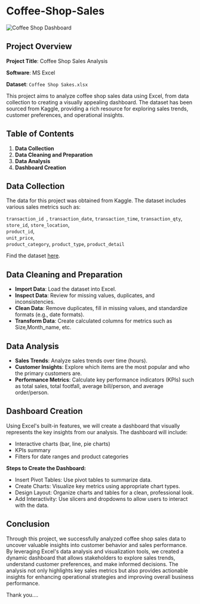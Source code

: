 # Coffee-Shop-Sales

![Coffee Shop Dashboard](https://github.com/username/repository/raw/main/coffee-shop-dashboard.png)

## Project Overview

**Project Title**: Coffee Shop Sales Analysis

**Software**: MS Excel

**Dataset**: `Coffee Shop Sakes.xlsx`

This project aims to analyze coffee shop sales data using Excel, from data collection to creating a visually appealing dashboard. The dataset has been sourced from Kaggle, providing a rich resource for exploring sales trends, customer preferences, and operational insights.

## Table of Contents

1. **Data Collection**
2. **Data Cleaning and Preparation**
3. **Data Analysis**
4. **Dashboard Creation**

## Data Collection
The data for this project was obtained from Kaggle. The dataset includes various sales metrics such as:

`transaction_id `,
`transaction_date`,
`transaction_time`,	
`transaction_qty`,	
`store_id`,
`store_location`,	
`product_id`,	
`unit_price`,	
`product_category`,	
`product_type`,
`product_detail`

Find the dataset [here](https://github.com/Dhananjay16449/Coffee-Shop-Sales-Excel/blob/main/Coffee%20Shop%20Sales.xlsx).

## Data Cleaning and Preparation

- **Import Data**: Load the dataset into Excel.
- **Inspect Data**: Review for missing values, duplicates, and inconsistencies.
- **Clean Data**: Remove duplicates, fill in missing values, and standardize formats (e.g., date formats).
- **Transform Data**: Create calculated columns for metrics such as Size,Month_name, etc.
  
## Data Analysis
- **Sales Trends**: Analyze sales trends over time (hours).
- **Customer Insights**: Explore which items are the most popular and who the primary customers are.   
- **Performance Metrics**: Calculate key performance indicators (KPIs) such as total sales, total footfall, average bill/person, and average order/person.

## Dashboard Creation
Using Excel's built-in features, we will create a dashboard that visually represents the key insights from our analysis. The dashboard will include:

- Interactive charts (bar, line, pie charts)
- KPIs summary
- Filters for date ranges and product categories
  
**Steps to Create the Dashboard:**
- Insert Pivot Tables: Use pivot tables to summarize data.
- Create Charts: Visualize key metrics using appropriate chart types.
- Design Layout: Organize charts and tables for a clean, professional look.
- Add Interactivity: Use slicers and dropdowns to allow users to interact with the data.

## Conclusion
Through this project, we successfully analyzed coffee shop sales data to uncover valuable insights into customer behavior and sales performance. By leveraging Excel's data analysis and visualization tools, we created a dynamic dashboard that allows stakeholders to explore sales trends, understand customer preferences, and make informed decisions. The analysis not only highlights key sales metrics but also provides actionable insights for enhancing operational strategies and improving overall business performance.


Thank you....
